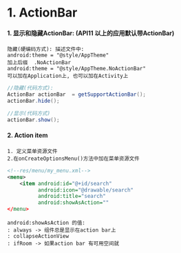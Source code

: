 # 1. ActionBar

#### 1. 显示和隐藏ActionBar: (API11 以上的应用默认带ActionBar)

~~~properties
隐藏(硬编码方式): 描述文件中:
android:theme = "@style/AppTheme"
加上后缀  .NoActionBar
android:theme = "@style/AppTheme.NoActionBar"
可以加在Application上, 也可以加在Activity上
~~~

~~~java
//隐藏(代码方式):
ActionBar actionBar  = getSupportActionBar();
actionBar.hide();
~~~

~~~java
//显示(代码方式)
actionBar.show();
~~~

#### 2. Action item

~~~properties
1. 定义菜单资源文件
2.在onCreateOptionsMenu()方法中加在菜单资源文件
~~~

~~~xml
<!--res/menu/my_menu.xml-->
<menu>
	<item android:id="@+id/search"
          android:icon="@drawable/search"
          android:title="search"
          android:showAsAction=""
</menu>
~~~

~~~properties
android:showAsAction 的值:
: always -> 组件总是显示在action bar上
: collapseActionView
: ifRoom -> 如果action bar 有可用空间就
~~~

